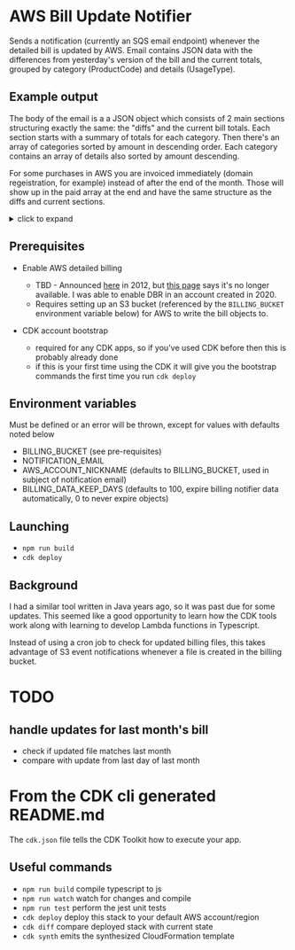 # AWS Bill Update Notifier

Sends a notification (currently an SQS email endpoint) whenever the detailed bill is updated by AWS. Email contains JSON data with the differences from yesterday's version of the bill and the current totals, grouped by category (ProductCode) and details (UsageType).

## Example output

The body of the email is a a JSON object which consists of 2 main sections structuring exactly the same: the "diffs" and the current bill totals. Each section starts with a summary of totals for each category. Then there's an array of categories sorted by amount in descending order. Each category contains an array of details also sorted by amount descending.

For some purchases in AWS you are invoiced immediately (domain regeistration, for example) instead of after the end of the month. Those will show up in the paid array at the end and have the same structure as the diffs and current sections.

<details>
<summary>click to expand</summary>

```
{
    "msg": "retrieving 6xxxxxxxxxx1-aws-billing-csv-2021-07.csv from gnarly-billing",
    "timestamp": 1625782269686,
    "localTime": "2021-07-08T15:11:09",
    "diffs": {
        "summary": {
            "AmazonS3": "0.65",
            "AmazonRoute53": "0.00",
            "AmazonLightsail": "0.11",
            "AmazonEC2": "0.10",
            "AmazonRDS": "0.08",
            "AWSDataTransfer": "0.01"
        },
        "categories": [
            {
                "name": "AmazonS3",
                "amount": 0.65,
                "details": [
                    {
                        "usageType": "TimedStorage-SIA-ByteHrs",
                        "usageQty": 40.01728,
                        "amount": 0.5
                    },
                    {
                        "usageType": "TimedStorage-ByteHrs",
                        "usageQty": 2.09019,
                        "amount": 0.05
                    },
                    {
                        "usageType": "USW2-TimedStorage-ByteHrs",
                        "usageQty": 2.08923,
                        "amount": 0.05
                    },
                    {
                        "usageType": "TimedStorage-GlacierByteHrs",
                        "usageQty": 9.01184,
                        "amount": 0.03
                    },
                    {
                        "usageType": "USW2-TimedStorage-SIA-ByteHrs",
                        "usageQty": 1.18842,
                        "amount": 0.01
                    },
                    {
                        "usageType": "TimedStorage-RRS-ByteHrs",
                        "usageQty": 0.35491,
                        "amount": 0.01
                    },
                    {
                        "usageType": "USW2-Requests-Tier1",
                        "usageQty": 249,
                        "amount": 0
                    }
                ]
            },
            {
                "name": "AmazonLightsail",
                "amount": 0.11,
                "details": [
                    {
                        "usageType": "USW2-BundleUsage:0.5GB",
                        "usageQty": 23,
                        "amount": 0.11
                    }
                ]
            },
            {
                "name": "AmazonEC2",
                "amount": 0.1,
                "details": [
                    {
                        "usageType": "USW2-EBS:VolumeUsage",
                        "usageQty": 1.04731,
                        "amount": 0.05
                    },
                    {
                        "usageType": "USW2-EBS:SnapshotUsage",
                        "usageQty": 0.51074,
                        "amount": 0.03
                    },
                    {
                        "usageType": "USW2-EBS:VolumeUsage.gp2",
                        "usageQty": 0.25172,
                        "amount": 0.02
                    },
                    {
                        "usageType": "USW2-EBS:VolumeIOUsage",
                        "usageQty": 36765,
                        "amount": 0
                    }
                ]
            },
            {
                "name": "AmazonRDS",
                "amount": 0.08,
                "details": [
                    {
                        "usageType": "USW2-RDS:GP2-Storage",
                        "usageQty": 0.61935,
                        "amount": 0.08
                    }
                ]
            },
            {
                "name": "AWSDataTransfer",
                "amount": 0.01,
                "details": [
                    {
                        "usageType": "USW2-DataTransfer-Out-Bytes",
                        "usageQty": 0.13665,
                        "amount": 0.01
                    }
                ]
            },
            {
                "name": "AmazonRoute53",
                "amount": 0,
                "details": [
                    {
                        "usageType": "DNS-Queries",
                        "usageQty": 6371,
                        "amount": 0
                    }
                ]
            }
        ],
        "totalBeforeTax": 0.95,
        "tax": 0.03,
        "total": 0.98
    },
    "current": {
        "summary": {
            "AmazonEC2": "0.77",
            "AmazonRDS": "0.57",
            "AWSDataTransfer": "0.03",
            "AmazonS3": "4.60",
            "AmazonRoute53": "2.52",
            "AmazonLightsail": "0.86"
        },
        "categories": [
            {
                "name": "AmazonS3",
                "amount": 4.6,
                "details": [
                    {
                        "usageType": "TimedStorage-SIA-ByteHrs",
                        "usageQty": 280.08728,
                        "amount": 3.5,
                        "description": "$0.0125 per GB-Month of storage used in Standard-Infrequent Access"
                    },
                    {
                        "usageType": "TimedStorage-ByteHrs",
                        "usageQty": 14.62019,
                        "amount": 0.34,
                        "description": "$0.023 per GB - first 50 TB / month of storage used"
                    },
                    {
                        "usageType": "USW2-TimedStorage-ByteHrs",
                        "usageQty": 14.59923,
                        "amount": 0.34,
                        "description": "$0.023 per GB - first 50 TB / month of storage used"
                    },
                    {
                        "usageType": "TimedStorage-GlacierByteHrs",
                        "usageQty": 63.10184,
                        "amount": 0.25,
                        "description": "$0.004 per GB / month of storage used - Amazon Glacier"
                    },
                    {
                        "usageType": "USW2-TimedStorage-SIA-ByteHrs",
                        "usageQty": 8.31842,
                        "amount": 0.1,
                        "description": "$0.0125 per GB-Month of storage used in Standard-Infrequent Access"
                    },
                    {
                        "usageType": "TimedStorage-RRS-ByteHrs",
                        "usageQty": 2.46491,
                        "amount": 0.06,
                        "description": "$0.0240 per GB - first 1 TB / month of storage used - Reduced Redundancy Storage"
                    },
                    {
                        "usageType": "USW2-Requests-Tier1",
                        "usageQty": 2001,
                        "amount": 0.01,
                        "description": "$0.005 per 1,000 PUT, COPY, POST, or LIST requests"
                    }
                ]
            },
            {
                "name": "AmazonRoute53",
                "amount": 2.52,
                "details": [
                    {
                        "usageType": "HostedZone",
                        "usageQty": 5,
                        "amount": 2.5,
                        "description": "$0.50 per Hosted Zone for the first 25 Hosted Zones"
                    },
                    {
                        "usageType": "DNS-Queries",
                        "usageQty": 46108,
                        "amount": 0.02,
                        "description": "$0.40 per 1,000,000 queries for the first 1 Billion queries"
                    }
                ]
            },
            {
                "name": "AmazonLightsail",
                "amount": 0.86,
                "details": [
                    {
                        "usageType": "USW2-BundleUsage:0.5GB",
                        "usageQty": 183,
                        "amount": 0.86,
                        "description": "$0.0047 / Hour of 0.5GB bundle Instance"
                    }
                ]
            },
            {
                "name": "AmazonEC2",
                "amount": 0.77,
                "details": [
                    {
                        "usageType": "USW2-EBS:VolumeUsage",
                        "usageQty": 7.99731,
                        "amount": 0.4,
                        "description": "$0.05 per GB-month of Magnetic provisioned storage - US West (Oregon)"
                    },
                    {
                        "usageType": "USW2-EBS:VolumeUsage",
                        "usageQty": 7.99731,
                        "amount": 0.4,
                        "description": "$0.05 per GB-month of Magnetic provisioned storage - US West (Oregon)"
                    },
                    {
                        "usageType": "USW2-EBS:VolumeUsage.gp2",
                        "usageQty": 1.88172,
                        "amount": 0.18,
                        "description": "$0.10 per GB-month of General Purpose SSD (gp2) provisioned storage - US West (Oregon)"
                    },
                    {
                        "usageType": "USW2-EBS:VolumeUsage.gp2",
                        "usageQty": 1.88172,
                        "amount": 0.18,
                        "description": "$0.10 per GB-month of General Purpose SSD (gp2) provisioned storage - US West (Oregon)"
                    },
                    {
                        "usageType": "USW2-EBS:SnapshotUsage",
                        "usageQty": 3.59074,
                        "amount": 0.18,
                        "description": "$0.05 per GB-Month of snapshot data stored - US West (Oregon)"
                    },
                    {
                        "usageType": "USW2-EBS:SnapshotUsage",
                        "usageQty": 3.59074,
                        "amount": 0.18,
                        "description": "$0.05 per GB-Month of snapshot data stored - US West (Oregon)"
                    },
                    {
                        "usageType": "USW2-EBS:VolumeIOUsage",
                        "usageQty": 208750,
                        "amount": 0.01,
                        "description": "$0.05 per 1 million I/O requests - US West (Oregon)"
                    }
                ]
            },
            {
                "name": "AmazonRDS",
                "amount": 0.57,
                "details": [
                    {
                        "usageType": "USW2-RDS:GP2-Storage",
                        "usageQty": 4.91935,
                        "amount": 0.57,
                        "description": "$0.115 per GB-month of provisioned GP2 storage"
                    }
                ]
            },
            {
                "name": "AWSDataTransfer",
                "amount": 0.03,
                "details": [
                    {
                        "usageType": "USW2-DataTransfer-Out-Bytes",
                        "usageQty": 1.34665,
                        "amount": 0.03,
                        "description": "$0.090 per GB - first 10 TB / month data transfer out beyond the global free tier"
                    }
                ]
            }
        ],
        "tax": 0.37,
        "total": 9.72,
        "totalBeforeTax": 9.35
    },
    "paid": [],
    "error": "",
    "diff": 0.98
}
```

</details>

## Prerequisites

* Enable AWS detailed billing
  * TBD - Announced [here](https://aws.amazon.com/blogs/aws/aws-detailed-billing-reports/) in 2012, but [this page](https://docs.aws.amazon.com/cur/latest/userguide/detailed-billing.html) says it's no longer available. I was able to enable DBR in an account created in 2020.
  * Requires setting up an S3 bucket (referenced by the `BILLING_BUCKET` environment variable below) for AWS to write the bill objects to. 

* CDK account bootstrap
  * required for any CDK apps, so if you've used CDK before then this is probably already done
  * if this is your first time using the CDK it will give you the bootstrap commands the first time you run `cdk deploy`

## Environment variables

Must be defined or an error will be thrown, except for values with defaults noted below

* BILLING_BUCKET (see pre-requisites)
* NOTIFICATION_EMAIL
* AWS_ACCOUNT_NICKNAME  (defaults to BILLING_BUCKET, used in subject of notification email)
* BILLING_DATA_KEEP_DAYS (defaults to 100, expire billing notifier data automatically, 0 to never expire objects)

## Launching

* `npm run build`
* `cdk deploy`
## Background

I had a similar tool written in Java years ago, so it was past due for some updates. This seemed like a good opportunity to learn how the CDK tools work along with learning to develop Lambda functions in Typescript.

Instead of using a cron job to check for updated billing files, this takes advantage of S3 event notifications whenever a file is created in the billing bucket.

# TODO

## handle updates for last month's bill

* check if updated file matches last month
* compare with update from last day of last month



# From the CDK cli generated README.md

The `cdk.json` file tells the CDK Toolkit how to execute your app.

## Useful commands

 * `npm run build`   compile typescript to js
 * `npm run watch`   watch for changes and compile
 * `npm run test`    perform the jest unit tests
 * `cdk deploy`      deploy this stack to your default AWS account/region
 * `cdk diff`        compare deployed stack with current state
 * `cdk synth`       emits the synthesized CloudFormation template
